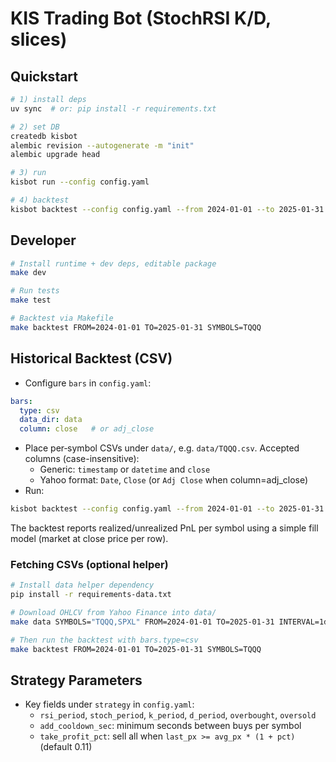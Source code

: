 # KIS Trading Bot (StochRSI K/D, slices)

## Quickstart
```bash
# 1) install deps
uv sync  # or: pip install -r requirements.txt

# 2) set DB
createdb kisbot
alembic revision --autogenerate -m "init"
alembic upgrade head

# 3) run
kisbot run --config config.yaml

# 4) backtest
kisbot backtest --config config.yaml --from 2024-01-01 --to 2025-01-31 --symbols TQQQ
```

## Developer
```bash
# Install runtime + dev deps, editable package
make dev

# Run tests
make test

# Backtest via Makefile
make backtest FROM=2024-01-01 TO=2025-01-31 SYMBOLS=TQQQ
```

## Historical Backtest (CSV)
- Configure `bars` in `config.yaml`:
```yaml
bars:
  type: csv
  data_dir: data
  column: close   # or adj_close
```
- Place per‑symbol CSVs under `data/`, e.g. `data/TQQQ.csv`.
  Accepted columns (case-insensitive):
  - Generic: `timestamp` or `datetime` and `close`
  - Yahoo format: `Date`, `Close` (or `Adj Close` when column=adj_close)
- Run:
```bash
kisbot backtest --config config.yaml --from 2024-01-01 --to 2025-01-31 --symbols TQQQ
```
The backtest reports realized/unrealized PnL per symbol using a simple fill model (market at close price per row).

### Fetching CSVs (optional helper)
```bash
# Install data helper dependency
pip install -r requirements-data.txt

# Download OHLCV from Yahoo Finance into data/
make data SYMBOLS="TQQQ,SPXL" FROM=2024-01-01 TO=2025-01-31 INTERVAL=1d

# Then run the backtest with bars.type=csv
make backtest FROM=2024-01-01 TO=2025-01-31 SYMBOLS=TQQQ
```

## Strategy Parameters
- Key fields under `strategy` in `config.yaml`:
  - `rsi_period`, `stoch_period`, `k_period`, `d_period`, `overbought`, `oversold`
  - `add_cooldown_sec`: minimum seconds between buys per symbol
  - `take_profit_pct`: sell all when `last_px >= avg_px * (1 + pct)` (default 0.11)
